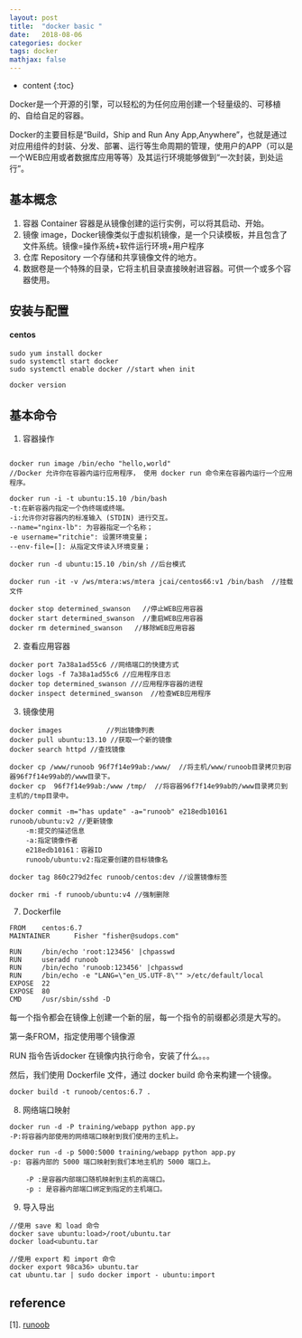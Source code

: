 ```yaml
---
layout: post
title:  "docker basic "
date:   2018-08-06
categories: docker
tags: docker
mathjax: false
---
```

* content
{:toc}

Docker是一个开源的引擎，可以轻松的为任何应用创建一个轻量级的、可移植的、自给自足的容器。

Docker的主要目标是“Build，Ship and Run Any App,Anywhere”，也就是通过对应用组件的封装、分发、部署、运行等生命周期的管理，使用户的APP（可以是一个WEB应用或者数据库应用等等）及其运行环境能够做到“一次封装，到处运行”。

## 基本概念
1. 容器 Container 容器是从镜像创建的运行实例，可以将其启动、开始。
2. 镜像  image，Docker镜像类似于虚拟机镜像，是一个只读模板，并且包含了文件系统。镜像=操作系统+软件运行环境+用户程序
3. 仓库 Repository 一个存储和共享镜像文件的地方。
4. 数据卷是一个特殊的目录，它将主机目录直接映射进容器。可供一个或多个容器使用。


## 安装与配置

#### centos
~~~
sudo yum install docker
sudo systemctl start docker
sudo systemctl enable docker //start when init

docker version
~~~

## 基本命令

1. 容器操作
~~~

docker run image /bin/echo "hello,world"
//Docker 允许你在容器内运行应用程序， 使用 docker run 命令来在容器内运行一个应用程序。

docker run -i -t ubuntu:15.10 /bin/bash
-t:在新容器内指定一个伪终端或终端。
-i:允许你对容器内的标准输入 (STDIN) 进行交互。
--name="nginx-lb": 为容器指定一个名称；
-e username="ritchie": 设置环境变量；
--env-file=[]: 从指定文件读入环境变量；

docker run -d ubuntu:15.10 /bin/sh //后台模式

docker run -it -v /ws/mtera:ws/mtera jcai/centos66:v1 /bin/bash  //挂载文件

docker stop determined_swanson   //停止WEB应用容器
docker start determined_swanson  //重启WEB应用容器
docker rm determined_swanson   //移除WEB应用容器

~~~

2. 查看应用容器

~~~
docker port 7a38a1ad55c6 //网络端口的快捷方式
docker logs -f 7a38a1ad55c6 //应用程序日志
docker top determined_swanson ///应用程序容器的进程
docker inspect determined_swanson  //检查WEB应用程序

~~~
3. 镜像使用

~~~
docker images           //列出镜像列表
docker pull ubuntu:13.10 //获取一个新的镜像
docker search httpd //查找镜像

docker cp /www/runoob 96f7f14e99ab:/www/  //将主机/www/runoob目录拷贝到容器96f7f14e99ab的/www目录下。
docker cp  96f7f14e99ab:/www /tmp/  //将容器96f7f14e99ab的/www目录拷贝到主机的/tmp目录中。

docker commit -m="has update" -a="runoob" e218edb10161 runoob/ubuntu:v2 //更新镜像
    -m:提交的描述信息
    -a:指定镜像作者
    e218edb10161：容器ID
    runoob/ubuntu:v2:指定要创建的目标镜像名

docker tag 860c279d2fec runoob/centos:dev //设置镜像标签

docker rmi -f runoob/ubuntu:v4 //强制删除

~~~

7. Dockerfile

~~~
FROM    centos:6.7
MAINTAINER      Fisher "fisher@sudops.com"

RUN     /bin/echo 'root:123456' |chpasswd
RUN     useradd runoob
RUN     /bin/echo 'runoob:123456' |chpasswd
RUN     /bin/echo -e "LANG=\"en_US.UTF-8\"" >/etc/default/local
EXPOSE  22
EXPOSE  80
CMD     /usr/sbin/sshd -D
~~~
每一个指令都会在镜像上创建一个新的层，每一个指令的前缀都必须是大写的。

第一条FROM，指定使用哪个镜像源

RUN 指令告诉docker 在镜像内执行命令，安装了什么。。。

然后，我们使用 Dockerfile 文件，通过 docker build 命令来构建一个镜像。

~~~
docker build -t runoob/centos:6.7 .
~~~

8. 网络端口映射


~~~
docker run -d -P training/webapp python app.py
-P:将容器内部使用的网络端口映射到我们使用的主机上。

docker run -d -p 5000:5000 training/webapp python app.py
-p: 容器内部的 5000 端口映射到我们本地主机的 5000 端口上。

    -P :是容器内部端口随机映射到主机的高端口。
    -p : 是容器内部端口绑定到指定的主机端口。

~~~

9. 导入导出
~~~
//使用 save 和 load 命令
docker save ubuntu:load>/root/ubuntu.tar
docker load<ubuntu.tar

//使用 export 和 import 命令
docker export 98ca36> ubuntu.tar
cat ubuntu.tar | sudo docker import - ubuntu:import
~~~


## reference
[1]. [runoob](http://www.runoob.com/docker/docker-tutorial.html)



